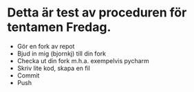# Detta är test av proceduren för tentamen Fredag.


- Gör en fork av repot
- Bjud in mig (bjornkj) till din fork
- Checka ut din fork m.h.a. exempelvis pycharm
- Skriv lite kod, skapa en fil
- Commit
- Push
